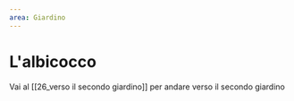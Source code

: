```yaml
---
area: Giardino
---
```

# L'albicocco

Vai al [[26_verso il secondo giardino]] per andare verso il secondo giardino